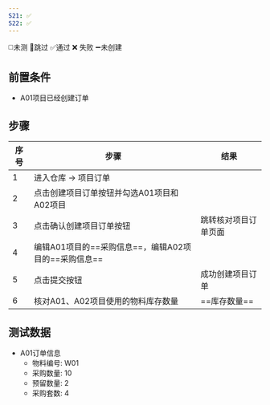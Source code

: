 ```yaml
---
S21: ✅
S22: ✅
---
```

◻️未测    🚫跳过     ✅通过    ❌ 失败    ➖未创建

## 前置条件

- A01项目已经创建订单

## 步骤

| 序号  | 步骤                                | 结果         |
| --- | --------------------------------- | ---------- |
| 1   | 进入仓库 -> 项目订单                      |            |
| 2   | 点击创建项目订单按钮并勾选A01项目和A02项目          |            |
| 3   | 点击确认创建项目订单按钮                      | 跳转核对项目订单页面 |
| 4   | 编辑A01项目的==采购信息==，编辑A02项目的==采购信息== |            |
| 5   | 点击提交按钮                            | 成功创建项目订单   |
| 6   | 核对A01、A02项目使用的物料库存数量              | ==库存数量==   |

## 测试数据

- A01订单信息
	- 物料编号: W01
	- 采购数量: 10
	- 预留数量: 2
	- 采购套数: 4
